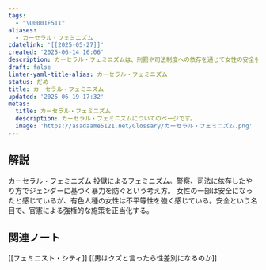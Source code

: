 ```yaml
---
tags:
  - "\U0001F511"
aliases:
  - カーセラル・フェミニズム
cdatelink: '[[2025-05-27]]'
created: '2025-06-14 16:06'
description: カーセラル・フェミニズムは、刑罰や司法制度への依存を通じて女性の安全を図ろうとするフェミニズムの立場。
draft: false
linter-yaml-title-alias: カーセラル・フェミニズム
status: だめ
title: カーセラル・フェミニズム
updated: '2025-06-19 17:32'
metas:
  title: カーセラル・フェミニズム
  description: カーセラル・フェミニズムについてのページです。
  image: 'https://asadaame5121.net/Glossary/カーセラル・フェミニズム.png'
---
```

## 解説
カーセラル・フェミニズム
投獄によるフェミニズム。警察、司法に依存したやり方でジェンダーに基づく暴力を防ぐという考え方。
女性の一部は安全になったと感じているが、有色人種の女性は不平等性を強く感じている。安全という名目で、官憲による強権的な施策を正当化する。

## 関連ノート
[[フェミニスト・シティ]]
[[男はクズと言ったら性差別になるのか]]

